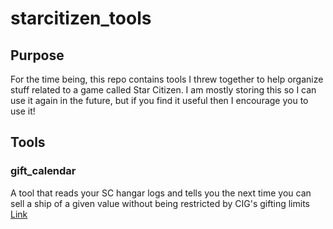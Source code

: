 # starcitizen_tools

## Purpose

For the time being, this repo contains tools I threw together to help organize stuff related to a game called Star Citizen. I am mostly storing this so I can use it again in the future, but if you find it useful then I encourage you to use it!

## Tools

### gift_calendar
A tool that reads your SC hangar logs and tells you the next time you can sell a ship of a given value without being restricted by CIG's gifting limits
[Link](gift_calendar)